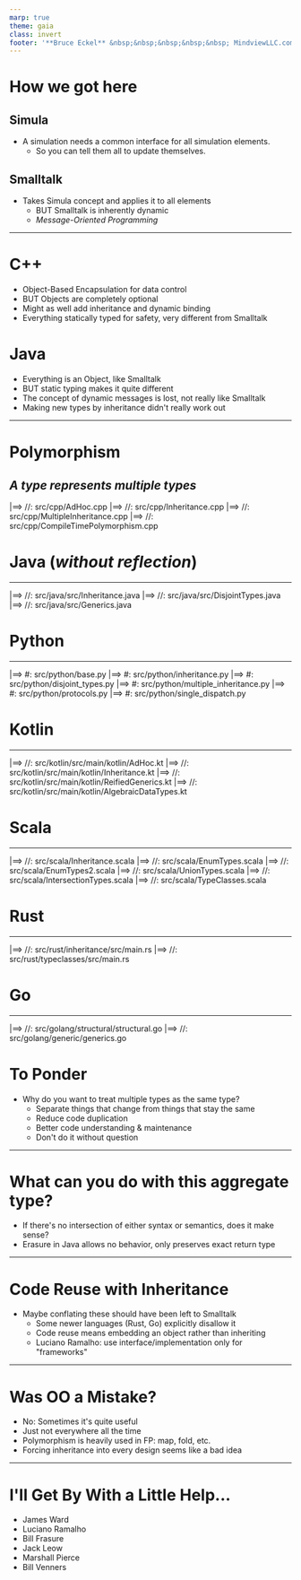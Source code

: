 ```yaml
---
marp: true
theme: gaia
class: invert
footer: '**Bruce Eckel** &nbsp;&nbsp;&nbsp;&nbsp;&nbsp; MindviewLLC.com'
---
```


# How we got here
## Simula
- A simulation needs a common interface for all simulation elements.
  - So you can tell them all to update themselves.

## Smalltalk
- Takes Simula concept and applies it to all elements
  * BUT Smalltalk is inherently dynamic
  * _Message-Oriented Programming_
---
# C++
  - Object-Based Encapsulation for data control
  - BUT Objects are completely optional
  - Might as well add inheritance and dynamic binding
  - Everything statically typed for safety, very different from Smalltalk

# Java
  - Everything is an Object, like Smalltalk
  - BUT static typing makes it quite different
  - The concept of dynamic messages is lost, not really like Smalltalk
  - Making new types by inheritance didn't really work out

---
# Polymorphism
_A type represents multiple types_
---

|==> //: src/cpp/AdHoc.cpp
|==> //: src/cpp/Inheritance.cpp
|==> //: src/cpp/MultipleInheritance.cpp
|==> //: src/cpp/CompileTimePolymorphism.cpp

# Java (_without reflection_)
---

|==> //: src/java/src/Inheritance.java
|==> //: src/java/src/DisjointTypes.java
|==> //: src/java/src/Generics.java

# Python
---

|==> #: src/python/base.py
|==> #: src/python/inheritance.py
|==> #: src/python/disjoint_types.py
|==> #: src/python/multiple_inheritance.py
|==> #: src/python/protocols.py
|==> #: src/python/single_dispatch.py

# Kotlin
---

|==> //: src/kotlin/src/main/kotlin/AdHoc.kt
|==> //: src/kotlin/src/main/kotlin/Inheritance.kt
|==> //: src/kotlin/src/main/kotlin/ReifiedGenerics.kt
|==> //: src/kotlin/src/main/kotlin/AlgebraicDataTypes.kt

# Scala
---

|==> //: src/scala/Inheritance.scala
|==> //: src/scala/EnumTypes.scala
|==> //: src/scala/EnumTypes2.scala
|==> //: src/scala/UnionTypes.scala
|==> //: src/scala/IntersectionTypes.scala
|==> //: src/scala/TypeClasses.scala

# Rust
---

|==> //: src/rust/inheritance/src/main.rs
|==> //: src/rust/typeclasses/src/main.rs

# Go
---

|==> //: src/golang/structural/structural.go
|==> //: src/golang/generic/generics.go

# To Ponder

* Why do you want to treat multiple types as the same type?
  * Separate things that change from things that stay the same
  * Reduce code duplication
  * Better code understanding & maintenance
  * Don't do it without question

---

# What can you do with this aggregate type?

  * If there's no intersection of either syntax or semantics, does it make sense?
  * Erasure in Java allows no behavior, only preserves exact return type

---
# Code Reuse with Inheritance

* Maybe conflating these should have been left to Smalltalk
  * Some newer languages (Rust, Go) explicitly disallow it
  * Code reuse means embedding an object rather than inheriting
  * Luciano Ramalho: use interface/implementation only for "frameworks"

---
# Was OO a Mistake?
* No: Sometimes it's quite useful
* Just not everywhere all the time
* Polymorphism is heavily used in FP: map, fold, etc.
* Forcing inheritance into every design seems like a bad idea
---
# I'll Get By With a Little Help...
- James Ward
- Luciano Ramalho
- Bill Frasure
- Jack Leow
- Marshall Pierce
- Bill Venners
